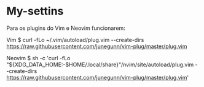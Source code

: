 # My-settins

Para os plugins do Vim e Neovim funcionarem:

Vim
$ curl -fLo ~/.vim/autoload/plug.vim --create-dirs \
    https://raw.githubusercontent.com/junegunn/vim-plug/master/plug.vim

Neovim
$ sh -c 'curl -fLo "${XDG_DATA_HOME:-$HOME/.local/share}"/nvim/site/autoload/plug.vim --create-dirs \
       https://raw.githubusercontent.com/junegunn/vim-plug/master/plug.vim'
